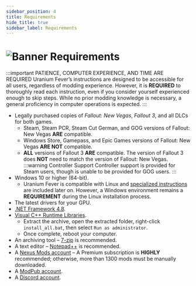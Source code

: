 ```yaml
---
sidebar_position: 4
title: Requirements
hide_title: true
sidebar_label: Requirements
---
```


# ![Banner Requirements](https://github.com/user-attachments/assets/6aa2396d-179c-4471-89df-5b206343fd87)

:::important PATIENCE, COMPUTER EXPERIENCE, AND TIME ARE REQUIRED
Uranium Fever’s instructions are designed to be accessible for all users, regardless of modding experience. However, it is **REQUIRED** to thoroughly read each instruction, even if you consider yourself experienced enough to skip steps. While no prior modding knowledge is necessary, a general proficiency in computer operations is expected.
:::

- Legally purchased copies of *Fallout: New Vegas*, *Fallout 3*, and all DLCs for both games.
  - Steam, Steam PCR, Steam Cut German, and GOG versions of Fallout: New Vegas **ARE** compatible.
  - Windows Store, Gamepass, and Epic Games versions of Fallout: New Vegas **ARE NOT** compatible.
  - **ALL** versions of Fallout 3 **ARE** compatible. The version of Fallout 3 does **NOT** need to match the version of Fallout: New Vegas.
:::warning Controller Support
Controller support is provided for Steam users, though is unable to be provided for GOG users.
:::
- Windows 10 or higher (64-bit).
  - Uranium Fever is compatible with Linux and [specialized instructions](https://uraniumfever.net/docs/setupinstructions#-installing-on-linux-) are included later on. However, a Windows environment remains a **REQUIREMENT** during the Linux installation process.
- The latest drivers for your GPU.
- [.NET Framework 4.8](https://dotnet.microsoft.com/en-us/download/dotnet-framework/thank-you/net48-web-installer).
- [Visual C++ Runtime Libraries](https://www.techpowerup.com/download/visual-c-redistributable-runtime-package-all-in-one/).
  - Extract the archive, open the extracted folder, right-click `install_all.bat`, then select `Run as administrator`.
  - Once complete, reboot your computer.
- An archiving tool – [7-zip](https://www.7-zip.org/) is recommended.
- A text editor – [Notepad++](https://notepad-plus-plus.org/downloads/v8.7/) is recommended.
- A [Nexus Mods account](https://users.nexusmods.com/register) – A Premium subscription is **HIGHLY** recommended; otherwise, more than 1300 mods must be manually downloaded.
- A [ModPub account](https://mod.pub/account/register).
- A [Discord account](https://discord.com/register).
